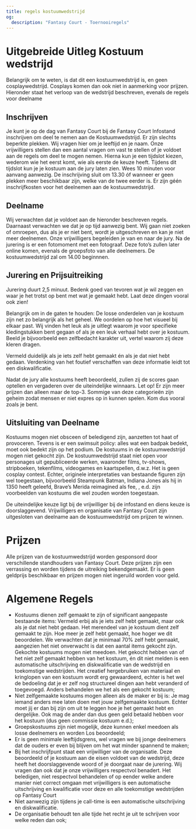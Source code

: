 ```yaml
---
title: regels kostuumwedstrijd
og:
  description: "Fantasy Court - Toernooiregels"
---
```



# Uitgebreide Uitleg Kostuum wedstrijd
Belangrijk om te weten, is dat dit een kostuumwedstrijd is, en geen cosplaywedstrijd. Cosplays komen dan ook niet in aanmerking voor prijzen. Hieronder staat het verloop van de wedstrijd beschreven, evenals de regels voor deelname

## Inschrijven
Je kunt je op de dag van Fantasy Court bij de Fantasy Court Infostand inschrijven om deel te nemen aan de Kostuumwedstrijd. Er zijn slechts beperkte plekken. Wij vragen hier om je leeftijd en je naam. Onze vrijwilligers stellen dan een aantal vragen om vast te stellen of je voldoet aan de regels om deel te mogen nemen. Hierna kun je een tijdslot kiezen, wederom wie het eerst komt, wie als eerste de keuze heeft. Tijdens dit tijdslot kun je je kostuum aan de jury laten zien. Wees 10 minuten voor aanvang aanwezig. De inschrijving sluit om 13.30 óf wanneer er geen plekken meer beschikbaar zijn, welke van de twee eerder is. Er zijn géén inschrijfkosten voor het deelnemen aan de kostuumwedstrijd.

## Deelname
Wij verwachten dat je voldoet aan de hieronder beschreven regels. Daarnaast verwachten we dat je op tijd aanwezig bent. Wij gaan niet zoeken of omroepen, dus als je er niet bent, wordt je uitgeschreven en kan je niet meer deelnemen. Onze vrijwilligers begeleiden je van en naar de jury. Na de jurering is er een fotomoment met een fotograaf. Deze foto’s zullen later online komen, evenals de groepsfoto van alle deelnemers. De kostuumwedstrijd zal om 14.00 beginnnen.

## Jurering en Prijsuitreiking
Jurering duurt 2,5 minuut. Bedenk goed van tevoren wat je wil zeggen en waar je het trotst op bent met wat je gemaakt hebt. Laat deze dingen vooral ook zien!

Belangrijk om in de gaten te houden: De losse onderdelen van je kostuum zijn net zo belangrijk als het geheel. We oordelen op hoe het visueel bij elkaar past. Wij vinden het leuk als je uitlegt waarom je voor specifieke kledingstukken bent gegaan of als je een leuk verhaal hebt over je kostuum. Beeld je bijvoorbeeld  een zelfbedacht karakter uit, vertel waarom zij deze kleren dragen. 

Vermeld duidelijk als je iets zelf hebt gemaakt én als je dat niet hebt gedaan. Verdenking van het foutief verschaffen van deze informatie leidt tot een diskwalificatie. 

Nadat de jury alle kostuums heeft beoordeeld, zullen zij de scores gaan optellen en vergaderen over de uiteindelijke winnaars. Let op! Er zijn meer prijzen dan alleen maar de top-3. Sommige van deze categorieën zijn geheim zodat mensen er niet expres op in kunnen spelen. Kom dus vooral zoals je bent.

## Uitsluiting van Deelname

Kostuums mogen niet obsceen of beledigend zijn, aanzetten tot haat of provoceren. Tevens is er een swimsuit policy: alles wat een badpak bedekt, moet ook bedekt zijn op het podium. De kostuums in de kostuumwedstrijd mogen niet gekocht zijn. De kostuumwedstrijd staat niet open voor personages uit gepubliceerde werken, waaronder films, tv-shows, stripboeken, tekenfilms, videogames en kaartspellen, d.w.z. Het is geen cosplay contest. Echter, originele interpretaties van bestaande figuren zijn wel toegestaan, bijvoorbeeld Steampunk Batman, Indiana Jones als hij in 1350 heeft geleefd, Brave’s Merida reimagined als fee, , e.d. zijn voorbeelden van kostuums die wel zouden worden toegestaan. 

De uiteindelijke keuze ligt bij de vrijwilliger bij de infostand en diens keuze is doorslaggevend. Vrijwilligers en organisatie van Fantasy Court zijn uitgesloten van deelname aan de kostuumwedstrijd om prijzen te winnen. 

# Prijzen
Alle prijzen van de kostuumwedstrijd worden gesponsord door verschillende standhouders van Fantasy Court. Deze prijzen zijn een verrassing en worden tijdens de uitreiking bekendgemaakt. Er is geen geldprijs beschikbaar en prijzen mogen niet ingeruild worden voor geld.

# Algemene Regels
 * Kostuums dienen zelf gemaakt te zijn of significant aangepaste bestaande items: Vermeld erbij als je iets zelf hebt gemaakt, maar ook als je dat niet hebt gedaan. Het merendeel van je kostuum dient zelf gemaakt te zijn.  Hoe meer je zelf hebt gemaakt, hoe hoger we dit beoordelen. We verwachten dat je minimaal 70% zelf hebt gemaakt, aangezien het niet onverwacht is dat een aantal items gekocht zijn. Gekochte kostuums mogen niet meedoen. Het gekocht hebben van of het niet zelf gemaakt hebben van het kostuum, én dit niet melden is een automatische uitschrijving en diskwalificatie van de wedstrijd en toekomstige wedstrijden. Het creatief hergebruiken van materiaal en kringlopen van een kostuum wordt erg gewaardeerd, echter is het wel de bedoeling dat je er zelf nog structureel dingen aan hebt veranderd of toegevoegd. Anders behandelen we het als een gekocht kostuum;
 * Niet zelfgemaakte kostuums mogen alleen als de maker er bij is: Je mag iemand anders mee laten doen met jouw zelfgemaakte kostuum. Echter moet jij er dan bij zijn om uit te leggen hoe je het gemaakt hebt en dergelijke. Ook mag de ander dan dus geen geld betaald hebben voor het kostuum (dus geen commissie kostuum e.d.);
 * Groepskostuums zijn niet mogelijk, deze kunnen enkel meedoen als losse deelnemers en worden Los beoordeeld;
 * Er is geen minimale leeftijdsgrens, wel vragen we bij jonge deelnemers dat de ouders er even bij blijven om het wat minder spannend te maken; 
 * Bij het inschrijfpunt staat een vrijwilliger van de organisatie. Deze beoordeeld of je kostuum aan de eisen voldoet van de wedstrijd, deze heeft het doorslaggevende woord of je doorgaat naar de jurering. Wij vragen dan ook dat je onze vrijwilligers respectvol benadert. Het beledigen, niet respectvol behandelen of op eender welke andere manier niet correct omgaan met vrijwilligers is een automatische uitschrijving en kwalificatie voor deze en alle toekomstige wedstrijden op Fantasy Court
 * Niet aanwezig zijn tijdens je call-time is een automatische uitschrijving en diskwalificatie.
 * De organisatie behoudt ten alle tijde het recht je uit te schrijven voor welke reden dan ook;

